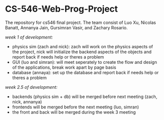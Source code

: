 # CS-546-Web-Prog-Project
The repository for cs546 final project. The team consist of Luo Xu, Nicolas Banatt, Annanya Jain, Gursimran Vasir, and Zachary Rosario.

*week 1 of development:*
* physics sim (zach and nick): zach will work on the physics aspects of the project, nick will initialize the backend aspects of the objects and report back if needs help or theres a problem
* GUI (luo and simran): will meet seperately to create the flow and design of the applications, break work apart by page basis
* database (annaya): set up the database and report back if needs help or theres a problem

*week 2.5 of development:* 
* backends (physics sim + db) will be merged before next meeting (zach, nick, annanya)
* frontends will be merged before the next meeting (luo, simran)
* the front and back will be merged during the week 3 meeting

